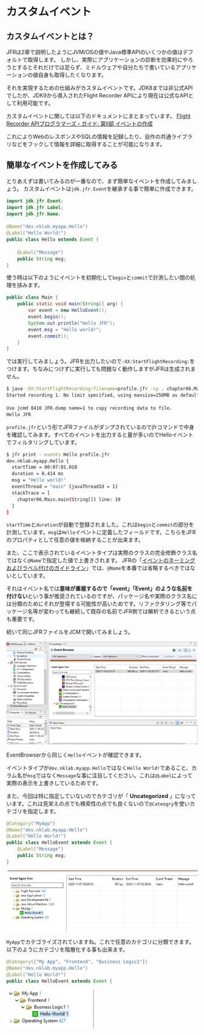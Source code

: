 # カスタムイベント

## カスタムイベントとは？

JFRは2章で説明したようにJVM/OSの値やJava標準APIのいくつかの値はデフォルトで取得します。
しかし、実際にアプリケーションの診断を効果的にやろうとするとそれだけでは足らず、ミドルウェアや自分たちで書いているアプリケーションの値自身も取得したくなります。

それを実現するための仕組みがカスタムイベントです。JDK8までは非公式APIでしたが、JDK9から導入されたFlight Recorder APIにより現在は公式なAPIとして利用可能です。

カスタムイベントに関しては以下のドキュメントにまとまっています。
[Flight Recorder APIプログラマーズ・ガイド: 第II部 イベントの作成](https://docs.oracle.com/javase/jp/14/jfapi/create-events.html)

これによりWebのレスポンスやSQLの情報を記録したり、自作の共通ライブラリなどをフックして情報を詳細に取得することが可能になります。

## 簡単なイベントを作成してみる

とりあえずは書いてみるのが一番なので、まず簡単なイベントを作成してみましょう。
カスタムイベントは`jdk.jfr.Event`を継承する事で簡単に作成できます。

```java
import jdk.jfr.Event;
import jdk.jfr.Label;
import jdk.jfr.Name;

@Name("dev.nklab.myapp.Hello")
@Label("Hello World!")
public class Hello extends Event {

    @Label("Message")
    public String msg;
}
```

使う時は以下のようにイベントを初期化して`begin`と`commit`で計測したい間の処理を挟みます。

```java
public class Main {
    public static void main(String[] arg) {
        var event = new HelloEvent();
        event.begin();
        System.out.println("Hello JFR");
        event.msg = "Hello world!";
        event.commit();
    }
}
```

では実行してみましょう。JFRを出力したいので`-XX:StartFlightRecording:`をつけます。ちなみにつけずに実行しても問題なく動作しますがJFRは生成されません。

```bash
$ java -XX:StartFlightRecording:filename=profile.jfr -cp . chapter06.Main
Started recording 1. No limit specified, using maxsize=250MB as default.

Use jcmd 8416 JFR.dump name=1 to copy recording data to file.
Hello JFR
```

`profile.jfr`という形でJFRファイルがダンプされているのでjfrコマンドで中身を確認してみます。すべてのイベントを出力すると量が多いのでHelloイベントでフィルタリングしています。

```bash
$ jfr print --events Hello profile.jfr
dev.nklab.myapp.Hello {
  startTime = 00:07:01.010
  duration = 0.414 ms
  msg = "Hello world!"
  eventThread = "main" (javaThreadId = 1)
  stackTrace = [
    chapter06.Main.main(String[]) line: 19
  ]
}
```

`startTime`と`duration`が自動で登録されました。これは`begin`と`commit`の部分を計測しています。`msg`は`Hello`イベントに定義したフィールドです。こちらをJFRのプロパティとして任意の値を格納することが出来ます。

また、ここで表示されているイベントタイプは実際のクラスの完全修飾クラス名ではなく`@Name`で指定した値で上書きされます。 JFRの「[イベントのネーミングおよびラベル付けのガイドライン](https://docs.oracle.com/javase/jp/14/jfapi/guidelines-naming-and-labeling-events.html)」では、`@Name`を本番では省略するべきではないとしています。

それはイベント名では**意味が重複するので「event」「Event」のような名前を付けない**という事が推奨されているのですが、パッケージ名や実際のクラス名には分類のためにそれが登場する可能性が高いためです。リファクタリング等でパッケージ名等が変わっても継続して既存の名前でJFR側では解析できるという点も重要です。


続いて同じJFRファイルをJCMで開いてみましょう。

![](../images/06-02-hw_jmc.png)

EventBrowserから同じく`Hello`イベントが確認できます。

イベントタイプが`dev.nklab.myapp.Hello`ではなく`Hello World!`であること、カラム名が`msg`ではなく`Message`な事に注目してください。これは`@Label`によって実際の表示を上書きしているためです。

また、今回は特に指定していないのでカテゴリが「 **Uncategorized** 」になっています。これは見栄えの点でも検索性の点でも良くないので`@Cateogry`を使いカテゴリを指定します。

```java
@Category("MyApp")
@Name("dev.nklab.myapp.Hello")
@Label("Hello World!")
public class HelloEvent extends Event {
    @Label("Message")
    public String msg;
}
```

![](../images/06-02-hw_jmc2.png)

`MyApp`でカテゴライズされていますね。これで任意のカテゴリに分類できます。以下のようにカテゴリを階層化する事も出来ます。


```java
@Category({"My App", "Frontend", "Business Logic1"})
@Name("dev.nklab.myapp.Hello")
@Label("Hello World!")
public class HelloEvent extends Event {
```

![](../images/06-02-hw_jmc3.png)
